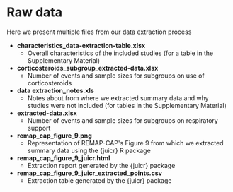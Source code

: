 # Raw data

Here we present multiple files from our data extraction process

- **characteristics_data-extraction-table.xlsx**
    - Overall characteristics of the included studies (for a table in the Supplementary Material)
- **corticosteroids_subgroup_extracted-data.xlsx**
    - Number of events and sample sizes for subgroups on use of corticosteroids
- **data extraction_notes.xls**
    - Notes about from where we extracted summary data and why studies were not included (for tables in the Supplementary Material) 
- **extracted-data.xlsx**
    - Number of events and sample sizes for subgroups on respiratory support
- **remap_cap_figure_9.png**
    - Representation of REMAP-CAP's Figure 9 from which we extracted summary data using the {juicr} R package
- **remap_cap_figure_9_juicr.html**
    - Extraction report generated by the {juicr} package
- **remap_cap_figure_9_juicr_extracted_points.csv**
    - Extraction table generated by the {juicr} package